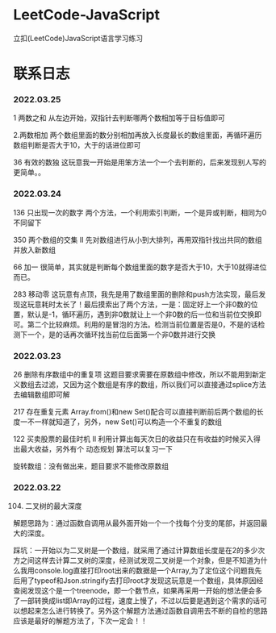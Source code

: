 # LeetCode-JavaScript
立扣(LeetCode)JavaScript语言学习练习

# 联系日志
### 2022.03.25
1 两数之和
    从左边开始，双指针去判断哪两个数相加等于目标值即可
    
2.两数相加
    两个数组里面的数分别相加再放入长度最长的数组里面，再循环遍历数组判断是否大于10，大于的话进位即可
    
36 有效的数独
    这玩意我一开始是用笨方法一个一个去判断的，后来发现别人写的更简单。。


### 2022.03.24
136 只出现一次的数字
    两个方法，一个利用索引判断，一个是异或判断，相同为0不同留下

350 两个数组的交集 II
    先对数组进行从小到大排列，再用双指针找出共同的数组并放入新数组
    
66 加一
    很简单，其实就是判断每个数组里面的数字是否大于10，大于10就得进位而已。
    
283 移动零
    这玩意有点顶，我先是用了数组里面的删除和push方法实现，最后发现这玩意耗时太长了！最后摸索出了两个方法，一是：固定好上一个非0数的位置，默认是-1，循环遍历，遇到非0数就让上一个非0数的后一位和当前位交换即可。第二个比较麻烦。利用的是冒泡的方法。检测当前位置是否是0，不是的话检测下一个，是的话再次循环找当前位后面第一个非0数并进行交换

### 2022.03.23
26 删除有序数组中的重复项
    这题目要求需要在原数组中修改，所以不能用到新定义数组去过滤，又因为这个数组是有序的数组，所以我们可以直接通过splice方法去编辑数组即可解

217 存在重复元素
    Array.from()和new Set()配合可以直接判断前后两个数组的长度一不一样就知道了，另外，new Set()可以构造一个不重复的数组

122 买卖股票的最佳时机 II
    利用计算出每天次日的收益只在有收益的时候买入得出最大收益，另外有个 动态规划 算法可以复习一下

旋转数组：没有做出来，题目要求不能修改原数组

### 2022.03.22
104. 二叉树的最大深度

解题思路为：通过函数自调用从最外面开始一个一个找每个分支的尾部，并返回最大的深度。

踩坑：一开始以为二叉树是一个数组，就采用了通过计算数组长度是在2的多少次方之间这样去计算二叉树的深度，经测试发现二叉树是一个对象，但是不知道为什么我用console.log直接打印root出来的数据是一个Array,为了定位这个问题我先后用了typeof和Json.stringify去打印root才发现这玩意是一个数组，具体原因经查阅发现这个是一个treenode，即一个数节点，如果再采用一开始的想法便会多了一部转换成list即Array的过程，速度上慢了，不过以后要是遇到这个需求的话可以想起来怎么进行转换了。另外这个解题方法通过函数自调用去不断的自检的思路应该是最好的解题方法了，下次一定会！！

